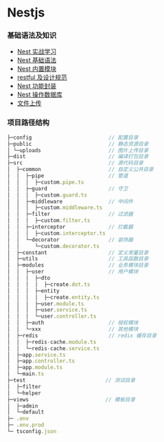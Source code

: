 # Nestjs

### 基础语法及知识

- [Nest 实战学习](./00_nest%20实战学习.md)
- [Nest 基础语法](./01_Nest%20基础语法.md)
- [Nest 内置模块](./02_nest%20内置模块.md)
- [restful 及设计规范](./03_RESTful及设计规范.md)
- [Nest 功能封装](./04_Nest%20功能封装.md)
- [Nest 操作数据库](./06_Nest%20操作数据库.md)
- [文件上传](./07_文件上传.md)

### 项目路径结构

```ts
├─config                         // 配置目录
├─public                         // 静态资源目录
│ └─uploads                      // 图片上传目录
├─dist                           // 编译打包目录
├─src                            // 源代码目录
│  ├─common                      // 自定义公共目录
│  │  ├─pipe                     // 管道
│  │  │  ├─custom.pipe.ts
│  │  ├─guard                    // 守卫
│  │  │  ├─custom.guard.ts
│  │  ├─middleware               // 中间件
│  │  │  ├─custom.middleware.ts
│  │  ├─filter                   // 过滤器
│  │  │  ├─custom.filter.ts
│  │  ├─interceptor              // 拦截器
│  │  │  ├─custom.interceptor.ts
│  │  └─decorator                // 装饰器
│  │     └─custom.decorator.ts
│  ├─constant                    // 定义常量目录
│  ├─utils                       // 工具函数目录
│  ├─modules                     // 业务模块目录
│  │  ├─user                     // 用户模块
│  │  │  ├─dto
│  │  │  │  ├─create.dot.ts
│  │  │  ├─entity
│  │  │  │  ├─create.entity.ts
│  │  │  ├─user.module.ts
│  │  │  ├─user.service.ts
│  │  │  └─user.controller.ts
│  │  ├─auth                     // 授权模块
│  │  └─xxx                      // 其他模块
│  ├─redis                       // redix 缓存目录
│  │  ├─redis-cache.module.ts
│  │  └─redis-cache.service.ts
│  ├─app.service.ts
│  ├─app.controller.ts
│  ├─app.module.ts
│  └─main.ts
├─test                          // 测试目录
│  ├─filter
│  └─helper
├─views                         // 模板目录
│  ├─admin
│  └─default
├─ .env
├─ .env.prod
└─ tsconfig.json
```
